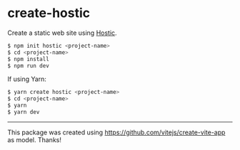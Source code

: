# create-hostic

Create a static web site using [Hostic](https://github.com/holtwick/hostic).

```bash
$ npm init hostic <project-name>
$ cd <project-name>
$ npm install
$ npm run dev
```

If using Yarn:

```bash
$ yarn create hostic <project-name>
$ cd <project-name>
$ yarn
$ yarn dev
```

---

This package was created using <https://github.com/vitejs/create-vite-app> as model. Thanks!
